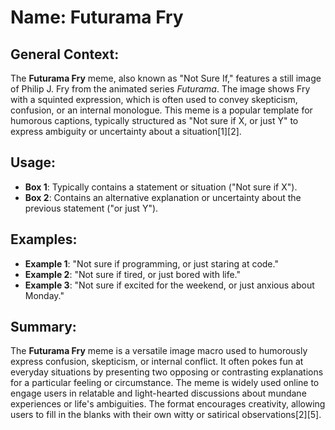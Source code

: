 # Name: Futurama Fry
## General Context:
The **Futurama Fry** meme, also known as "Not Sure If," features a still image of Philip J. Fry from the animated series *Futurama*. The image shows Fry with a squinted expression, which is often used to convey skepticism, confusion, or an internal monologue. This meme is a popular template for humorous captions, typically structured as "Not sure if X, or just Y" to express ambiguity or uncertainty about a situation[1][2].

## Usage:
- **Box 1**: Typically contains a statement or situation ("Not sure if X").
- **Box 2**: Contains an alternative explanation or uncertainty about the previous statement ("or just Y").

## Examples:
- **Example 1**: "Not sure if programming, or just staring at code."
- **Example 2**: "Not sure if tired, or just bored with life."
- **Example 3**: "Not sure if excited for the weekend, or just anxious about Monday."

## Summary:
The **Futurama Fry** meme is a versatile image macro used to humorously express confusion, skepticism, or internal conflict. It often pokes fun at everyday situations by presenting two opposing or contrasting explanations for a particular feeling or circumstance. The meme is widely used online to engage users in relatable and light-hearted discussions about mundane experiences or life's ambiguities. The format encourages creativity, allowing users to fill in the blanks with their own witty or satirical observations[2][5].